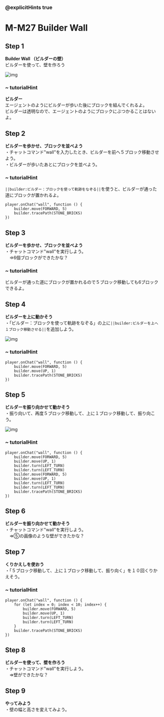 ### @explicitHints true

# M-M27 Builder Wall

## Step 1 	
**Builder Wall （ビルダーの壁）**  
ビルダーを使って、壁を作ろう  

![img](https://teck89.xsrv.jp/MEE_tutorial/img/M-M27.jpg)


### ~ tutorialHint
**ビルダー**  
エージェントのようにビルダーが歩いた後にブロックを組んでくれるよ。  
ビルダーは透明なので、エージェントのようにブロックにぶつかることはないよ。

## Step 2	 	
**ビルダーを歩かせ、ブロックを並べよう**  
・チャットコマンド"wall"を入力したとき、ビルダーを前へ５ブロック移動させよう。  
・ビルダーが歩いたあとにブロックを並べよう。  

### ~ tutorialHint
``||builder:ビルダー：ブロックを使って軌跡をなぞる||``を使うと、ビルダーが通った道にブロックが置かれるよ。

```blocks
player.onChat("wall", function () {
    builder.move(FORWARD, 5)
    builder.tracePath(STONE_BRICKS)
})
```

## Step 3	 	
**ビルダーを歩かせ、ブロックを並べよう**  
・チャットコマンド"wall"を実行しよう。  
　⇒6個ブロックができたかな？

### ~ tutorialHint
ビルダーが通った道にブロックが置かれるので５ブロック移動しても6ブロックできるよ。

## Step 4	 	
**ビルダーを上に動かそう**  
・「ビルダー：ブロックを使って軌跡をなぞる」の上に``||builder:ビルダーを上へ１ブロック移動させる||``を追加しよう。

![img](https://teck89.xsrv.jp/MEE_tutorial/img/M-M27_1.png)

### ~ tutorialHint
```blocks
player.onChat("wall", function () {
    builder.move(FORWARD, 5)
    builder.move(UP, 1)
    builder.tracePath(STONE_BRICKS)
})

```

## Step 5	 	
**ビルダーを振り向かせて動かそう**  
・振り向いて、再度５ブロック移動して、上に１ブロック移動して、振り向こう。	

![img](https://teck89.xsrv.jp/MEE_tutorial/img/M-M27_2.png)

### ~ tutorialHint
```blocks
player.onChat("wall", function () {
    builder.move(FORWARD, 5)
    builder.move(UP, 1)
    builder.turn(LEFT_TURN)
    builder.turn(LEFT_TURN)
    builder.move(FORWARD, 5)
    builder.move(UP, 1)
    builder.turn(LEFT_TURN)
    builder.turn(LEFT_TURN)
    builder.tracePath(STONE_BRICKS)
})
```

## Step 6	 	
**ビルダーを振り向かせて動かそう**  
・チャットコマンド"wall"を実行しよう。  
　⇒⑤の画像のような壁ができたかな？

## Step 7	 	
**くりかえしを使おう**  
・「５ブロック移動して、上に１ブロック移動して、振り向く」を１０回くりかえそう。	

### ~ tutorialHint
```blocks
player.onChat("wall", function () {
    for (let index = 0; index < 10; index++) {
        builder.move(FORWARD, 5)
        builder.move(UP, 1)
        builder.turn(LEFT_TURN)
        builder.turn(LEFT_TURN)
    }
    builder.tracePath(STONE_BRICKS)
})
```

## Step 8	 	
**ビルダーを使って、壁を作ろう**  
・チャットコマンド"wall"を実行しよう。  
　⇒壁ができたかな？	

## Step 9	 	
**やってみよう**  
・壁の幅と高さを変えてみよう。	
